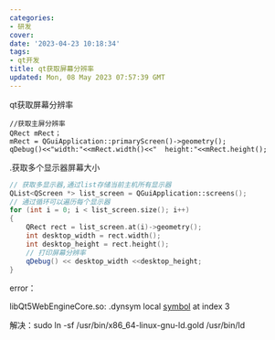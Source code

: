 ```yaml
---
categories:
- 研发
cover:
date: '2023-04-23 10:18:34'
tags:
- qt开发
title: qt获取屏幕分辨率
updated: Mon, 08 May 2023 07:57:39 GMT
---
```


qt获取屏幕分辨率

```
//获取主屏分辨率 
QRect mRect； 
mRect = QGuiApplication::primaryScreen()->geometry(); 
qDebug()<<"width:"<<mRect.width()<<"  height:"<<mRect.height();
```

.获取多个显示器屏幕大小

```cpp
// 获取多显示器,通过list存储当前主机所有显示器 
QList<QScreen *> list_screen = QGuiApplication::screens(); 
// 通过循环可以遍历每个显示器 
for (int i = 0; i < list_screen.size(); i++) 
{ 
    QRect rect = list_screen.at(i)->geometry(); 
    int desktop_width = rect.width(); 
    int desktop_height = rect.height(); 
    // 打印屏幕分辨率 
    qDebug() << desktop_width <<desktop_height; 
} 
```

error：

libQt5WebEngineCore.so: .dynsym local [symbol](https://so.csdn.net/so/search?q=symbol&spm=1001.2101.3001.7020) at index 3

解决：sudo ln -sf /usr/bin/x86\_64-linux-gnu-ld.gold /usr/bin/ld
